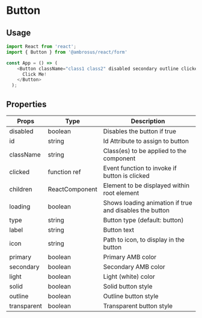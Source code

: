 # Button

## Usage

```javascript
import React from 'react';
import { Button } from '@ambrosus/react/form'

const App = () => (
    <Button className="class1 class2" disabled secondary outline clicked={() => console.log('Clicked!')}>
      Click Me!
    </Button>
  );
```

## Properties


| Props        | Type           | Description                                    |
| ------------ | -------------- | ---------------------------------------------- |
| disabled     | boolean        | Disables the button if true                        |
| id           | string         | Id Attribute to assign to button               |
| className    | string         | Class(es) to be applied to the component       |
| clicked      | function ref   | Event function to invoke if button is clicked  |
| children     | ReactComponent | Element to be displayed within root element    |
| loading      | boolean        | Shows loading animation if true and disables the button                 |
| type         | string         | Button type (default: button)                |
| label        | string         | Button text                |
| icon         | string         | Path to icon, to display in the button                 |
| primary      | boolean        | Primary AMB color                            |
| secondary    | boolean        | Secondary AMB color                            |
| light        | boolean        | Light (white) color                            |
| solid        | boolean        | Solid button style          |
| outline      | boolean        | Outline button style          |
| transparent  | boolean        | Transparent button style          |